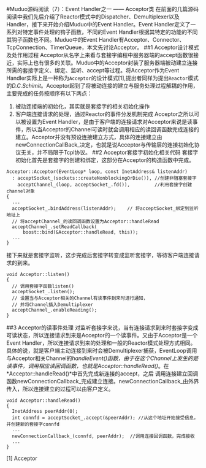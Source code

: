 #Muduo源码阅读（7）：Event Handler之一 —— Acceptor类
在前面的几篇源码阅读中我们先后介绍了Reactor模式中的Dispatcher、Demultiplexer以及Handler，接下来开始介绍Muduo中的Event Handler。Event Handler定义了一系列对特定事件处理的钩子函数，不同的Event Handler根据其特定的功能的不同其钩子函数也不同。Muduo中的Event Handler有Acceptor、Connector、TcpConnection、TimerQueue，本文先讨论Acceptor。
##1 Acceptor设计模式及处作用过程
Acceptor从名字上来看与套接字编程中服务器端的accept函数很接近，实际上也有很多的关联。Muduo中的Acceptor封装了服务器端被动建立连接所需的套接字定义、绑定、监听、accept等过程。将Acceptor作为Event Handler实际上是一种称为`Acceptor`的设计模式[1],提出者同样为提出`Reactor`模式的*D.C.Schimit*。Acceptor起到了将被动连接的建立与服务处理过程解耦的作用，主要完成的任务按顺序有以下两点：
1. 被动连接端的初始化，其实就是套接字的相关初始化操作
2. 客户端连接请求的处理，通过Reactor的事件分发机制完成
Acceptor之所以可以被设置为Event Handler，是由于客户端的连接请求对Acceptor来说是读事件，所以当Acceptor的Channel可读时就会调用相应的读回调函数完成连接的建立。Acceptor并没有预设连接建立方式，具体的连接建立由newConnectionCallBack_决定，也就是说Acceptor与传输层的连接初始化协议无关，并不局限于Tcpl协议。
##2 Acceptor套接字初始化相关代码
套接字初始化首先是套接字的创建和绑定，这部分在Acceptor的构造函数中完成。
```
Acceptor::Acceptor(EventLoop* loop, const InetAddress& listenAddr)
  : acceptSocket_(sockets::createNonblockingOrDie()), //创建非阻塞套接字
    acceptChannel_(loop, acceptSocket_.fd()),         //利用套接字创建channel对象
{
  ...
  acceptSocket_.bindAddress(listenAddr);    // 将acceptSocket_绑定到监听地址上
  // 将acceptChannel_的读回调函数设置为Acceptor::handleRead
  acceptChannel_.setReadCallback(    
      boost::bind(&Acceptor::handleRead, this));
  ...
}
```
接下来就是套接字监听，这步完成后套接字转变成监听套接字，等待客户端连接请求的到来。
```
void Acceptor::listen()
{
  // 调用套接字函数listen()
  acceptSocket_.listen();
  // 设置当与Acceptor相关的Channel有读事件到来时进行通知，
  // 并将Channel插入Demultiplexer
  acceptChannel_.enableReading();
}

```
##3 Acceptor的读事件处理
对监听套接字来说，当有连接请求到来时套接字变成可读状态，所以连接请求到来是Acceptor的一个读事件。又由于Acceptor是一个Event Handler，所以连接请求到来的处理和一般的Reactor模式处理方式相同。具体的说，就是客户端主动连接到来时会被Demultiplexer捕获，EventLoop调用与Acceptor相关Channel的*handleEvent()*函数，由于在这个Channel上发生的是读事件，调用相应读回调函数，也就是*Acceptor::handleRead()*。在*Acceptor::handleRead()*中首先完成新连接的accept，之后
调用连接建立回调函数newConnectionCallback_完成建立连接。newConnectionCallback_由外界传入，所以连接建立的过程可以由客户定义。
```
void Acceptor::handleRead()
{
  InetAddress peerAddr(0);
  int connfd = acceptSocket_.accept(&peerAddr); //从这个地址开始接受信息，并创建新的套接字connfd
  ...
  newConnectionCallback_(connfd, peerAddr);  //调用连接回调函数，完成接收
  ...
}

``` 

[1] Acceptor
